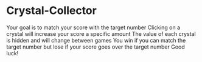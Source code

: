 # Crystal-Collector



Your goal is to match your score with the target number
Clicking on a crystal will increase your score a specific amount
The value of each crystal is hidden and will change between games
You win if you can match the target number but lose if your score goes over the target number
Good luck!

